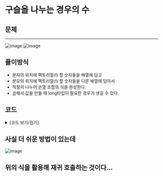 # 구슬을 나누는 경우의 수

## 문제

---

![image](https://github.com/Employment-Study/Algorithm_Study/assets/44068819/be67f5ff-0899-413a-9229-0c70ef31bf54)
![image](https://github.com/Employment-Study/Algorithm_Study/assets/44068819/6c5ab16a-7f60-41dd-849b-b0f4bf268171)

## 풀이방식

- 분자의 위치에 팩토리얼(!) 할 숫자들을 배열에 담고
- 분모의 위치에 팩토리얼(!) 할 숫자들을 다른 배열에 담아서
- 적절히 나누어 순열 조합의 식을 완성한다.
- 곱해서 값을 만들 때 long타입이 필요한 경우가 생길 수 있다.

## 코드

<details>
<summary>
[코드 보기/접기]
</summary>

```java

class Solution {
    public long solution(int balls, int share) {
        int answer = 0;
        int[] bunza = new int[balls-share];
        int[] bunmo = new int[balls-share];

        if(balls == share) {
        	return 1;
        }
		// solution(5,3) 이라면 분자는 (4,5) 이기 때문
        int value = share+1;

        // 분자 부분
        for(int i = 0; i < bunza.length; i++) {
        	bunza[i] = value;
        	value++;
        }


        // 분모 부분
        for(int i = 0;i < bunmo.length; i++) {
        	bunmo[i] = i+1;
        }

        // 분자의 약수가 분모 라면 나누기
        for(int i=0;i<bunmo.length;i++) {
        	for(int j=0;j<bunza.length;j++) {
        		if(bunza[j] % bunmo[i] == 0) {
        			bunza[j] = bunza[j]/bunmo[i];
        			bunmo[i] = 1;
        			break;
        		}
        	}
        }
		// long타입(타입 에러 주의)
        long a=1,b=1;
        for(int i=0;i<bunmo.length;i++) {
        	a *= bunza[i];
        	b *= bunmo[i];
        }

        answer = Long.valueOf(a / b).intValue();

        return answer;
    }
}

```

</details>

## 사실 더 쉬운 방법이 있는데
![image](https://github.com/Employment-Study/Algorithm_Study/assets/44068819/8a673f43-34a6-424d-909a-0af930beebe8)

## 위의 식을 활용해 재귀 호출하는 것이다...